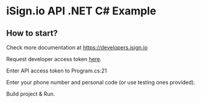 # iSign.io API .NET C# Example

## How to start? 

Check more documentation at https://developers.isign.io

Request developer access token [here](https://www.isign.io/contacts#request-access).

Enter API access token to Program.cs:21

Enter your phone number and personal code (or use testing ones provided).

Build project & Run.
